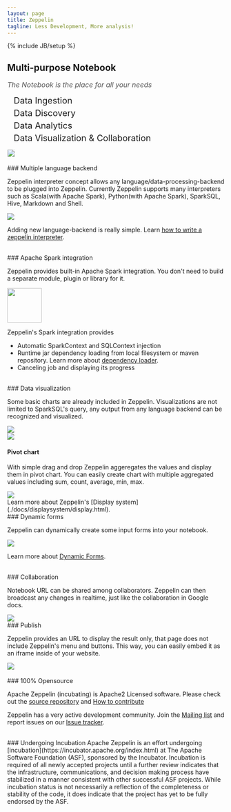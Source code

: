 ```yaml
---
layout: page
title: Zeppelin
tagline: Less Development, More analysis!
---
```

{% include JB/setup %}

<div class="row">
 <div class="col-md-5">
<h2>Multi-purpose Notebook</h2>

<p style="font-size:16px; color:#555555;font-style:italic;margin-bottom: 15px;">
  The Notebook is the place for all your needs
</p>
<ul style="list-style-type: none;padding-left:10px;" >
  <li style="font-size:20px; margin: 5px;"><span class="glyphicon glyphicon-import"></span> Data Ingestion</li>
  <li style="font-size:20px; margin: 5px;"><span class="glyphicon glyphicon-eye-open"></span> Data Discovery</li>
  <li style="font-size:20px; margin: 5px;"><span class="glyphicon glyphicon-wrench"></span> Data Analytics</li>
  <li style="font-size:20px; margin: 5px;"><span class="glyphicon glyphicon-dashboard"></span> Data Visualization & Collaboration</li>
</ul>

 </div>
 <div class="col-md-7"><img class="img-responsive" style="border: 1px solid #ecf0f1;" height="auto" src="assets/themes/zeppelin/img/notebook.png" /></div>
</div>


<br />
### Multiple language backend

Zeppelin interpreter concept allows any language/data-processing-backend to be plugged into Zeppelin.
Currently Zeppelin supports many interpreters such as Scala(with Apache Spark), Python(with Apache Spark), SparkSQL, Hive, Markdown and Shell.

<img class="img-responsive" src="assets/themes/zeppelin/img/screenshots/multiple_language_backend.png" />

Adding new language-backend is really simple. Learn [how to write a zeppelin interpreter](./docs/development/writingzeppelininterpreter.html).


<br />
### Apache Spark integration

Zeppelin provides built-in Apache Spark integration. You don't need to build a separate module, plugin or library for it.

<img src="assets/themes/zeppelin/img/spark_logo.jpg" width="80px" />

Zeppelin's Spark integration provides

- Automatic SparkContext and SQLContext injection
- Runtime jar dependency loading from local filesystem or maven repository. Learn more about [dependency loader](./docs/interpreter/spark.html#dependencyloading).
- Canceling job and displaying its progress

<br />
### Data visualization

Some basic charts are already included in Zeppelin. Visualizations are not limited to SparkSQL's query, any output from any language backend can be recognized and visualized.

<div class="row">
  <div class="col-md-6">
    <img class="img-responsive" src="./assets/themes/zeppelin/img/graph1.png" />
  </div>
  <div class="col-md-6">
    <img class="img-responsive" src="./assets/themes/zeppelin/img/graph2.png" />
  </div>
</div>

#### Pivot chart

With simple drag and drop Zeppelin aggeregates the values and display them in pivot chart. You can easily create chart with multiple aggregated values including sum, count, average, min, max.

<div class="row">
  <div class="col-md-8">
    <img class="img-responsive" src="./assets/themes/zeppelin/img/screenshots/pivot.png" />
  </div>
</div>
Learn more about Zeppelin's [Display system](./docs/displaysystem/display.html).


<br />
### Dynamic forms

Zeppelin can dynamically create some input forms into your notebook.

<img class="img-responsive" src="./assets/themes/zeppelin/img/screenshots/form_input.png" />

Learn more about [Dynamic Forms](./docs/dynamicform.html).


<br />
### Collaboration

Notebook URL can be shared among collaborators. Zeppelin can then broadcast any changes in realtime, just like the collaboration in Google docs.

<img src="./assets/themes/zeppelin/img/screenshots/collaboration.png" />

<br />
### Publish

<p>Zeppelin provides an URL to display the result only, that page does not include Zeppelin's menu and buttons.
This way, you can easily embed it as an iframe inside of your website.</p>

<div class="row">
  <img class="img-responsive center-block" src="./assets/themes/zeppelin/img/screenshots/publish.png" />
</div>

<br />
### 100% Opensource

Apache Zeppelin (incubating) is Apache2 Licensed software. Please check out the [source repository](https://github.com/apache/incubator-zeppelin) and [How to contribute](./docs/development/howtocontribute.html)

Zeppelin has a very active development community.
Join the [Mailing list](./community.html) and report issues on our [Issue tracker](https://issues.apache.org/jira/browse/ZEPPELIN).

<br />
### Undergoing Incubation
Apache Zeppelin is an effort undergoing [incubation](https://incubator.apache.org/index.html) at The Apache Software Foundation (ASF), sponsored by the Incubator. Incubation is required of all newly accepted projects until a further review indicates that the infrastructure, communications, and decision making process have stabilized in a manner consistent with other successful ASF projects. While incubation status is not necessarily a reflection of the completeness or stability of the code, it does indicate that the project has yet to be fully endorsed by the ASF.
 
